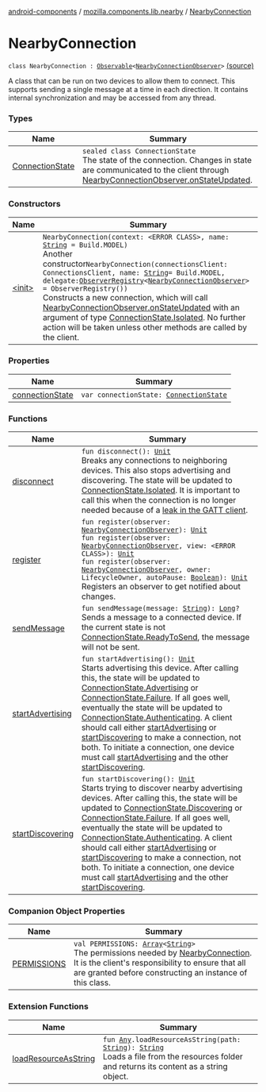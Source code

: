 [android-components](../../index.md) / [mozilla.components.lib.nearby](../index.md) / [NearbyConnection](./index.md)

# NearbyConnection

`class NearbyConnection : `[`Observable`](../../mozilla.components.support.base.observer/-observable/index.md)`<`[`NearbyConnectionObserver`](../-nearby-connection-observer/index.md)`>` [(source)](https://github.com/mozilla-mobile/android-components/blob/master/components/lib/nearby/src/main/java/mozilla/components/lib/nearby/NearbyConnection.kt#L74)

A class that can be run on two devices to allow them to connect. This supports sending a single
message at a time in each direction. It contains internal synchronization and may be accessed
from any thread.

### Types

| Name | Summary |
|---|---|
| [ConnectionState](-connection-state/index.md) | `sealed class ConnectionState`<br>The state of the connection. Changes in state are communicated to the client through [NearbyConnectionObserver.onStateUpdated](../-nearby-connection-observer/on-state-updated.md). |

### Constructors

| Name | Summary |
|---|---|
| [&lt;init&gt;](-init-.md) | `NearbyConnection(context: <ERROR CLASS>, name: `[`String`](https://kotlinlang.org/api/latest/jvm/stdlib/kotlin/-string/index.html)` = Build.MODEL)`<br>Another constructor`NearbyConnection(connectionsClient: ConnectionsClient, name: `[`String`](https://kotlinlang.org/api/latest/jvm/stdlib/kotlin/-string/index.html)` = Build.MODEL, delegate: `[`ObserverRegistry`](../../mozilla.components.support.base.observer/-observer-registry/index.md)`<`[`NearbyConnectionObserver`](../-nearby-connection-observer/index.md)`> = ObserverRegistry())`<br>Constructs a new connection, which will call [NearbyConnectionObserver.onStateUpdated](../-nearby-connection-observer/on-state-updated.md)     with an argument of type [ConnectionState.Isolated](-connection-state/-isolated.md). No further action will be taken unless     other methods are called by the client. |

### Properties

| Name | Summary |
|---|---|
| [connectionState](connection-state.md) | `var connectionState: `[`ConnectionState`](-connection-state/index.md) |

### Functions

| Name | Summary |
|---|---|
| [disconnect](disconnect.md) | `fun disconnect(): `[`Unit`](https://kotlinlang.org/api/latest/jvm/stdlib/kotlin/-unit/index.html)<br>Breaks any connections to neighboring devices. This also stops advertising and discovering. The state will be updated to [ConnectionState.Isolated](-connection-state/-isolated.md). It is important to call this when the connection is no longer needed because of a [leak in the GATT client](http://bit.ly/33VP1gn). |
| [register](register.md) | `fun register(observer: `[`NearbyConnectionObserver`](../-nearby-connection-observer/index.md)`): `[`Unit`](https://kotlinlang.org/api/latest/jvm/stdlib/kotlin/-unit/index.html)<br>`fun register(observer: `[`NearbyConnectionObserver`](../-nearby-connection-observer/index.md)`, view: <ERROR CLASS>): `[`Unit`](https://kotlinlang.org/api/latest/jvm/stdlib/kotlin/-unit/index.html)<br>`fun register(observer: `[`NearbyConnectionObserver`](../-nearby-connection-observer/index.md)`, owner: LifecycleOwner, autoPause: `[`Boolean`](https://kotlinlang.org/api/latest/jvm/stdlib/kotlin/-boolean/index.html)`): `[`Unit`](https://kotlinlang.org/api/latest/jvm/stdlib/kotlin/-unit/index.html)<br>Registers an observer to get notified about changes. |
| [sendMessage](send-message.md) | `fun sendMessage(message: `[`String`](https://kotlinlang.org/api/latest/jvm/stdlib/kotlin/-string/index.html)`): `[`Long`](https://kotlinlang.org/api/latest/jvm/stdlib/kotlin/-long/index.html)`?`<br>Sends a message to a connected device. If the current state is not [ConnectionState.ReadyToSend](-connection-state/-ready-to-send/index.md), the message will not be sent. |
| [startAdvertising](start-advertising.md) | `fun startAdvertising(): `[`Unit`](https://kotlinlang.org/api/latest/jvm/stdlib/kotlin/-unit/index.html)<br>Starts advertising this device. After calling this, the state will be updated to [ConnectionState.Advertising](-connection-state/-advertising.md) or [ConnectionState.Failure](-connection-state/-failure/index.md). If all goes well, eventually the state will be updated to [ConnectionState.Authenticating](-connection-state/-authenticating/index.md). A client should call either [startAdvertising](start-advertising.md) or [startDiscovering](start-discovering.md) to make a connection, not both. To initiate a connection, one device must call [startAdvertising](start-advertising.md) and the other [startDiscovering](start-discovering.md). |
| [startDiscovering](start-discovering.md) | `fun startDiscovering(): `[`Unit`](https://kotlinlang.org/api/latest/jvm/stdlib/kotlin/-unit/index.html)<br>Starts trying to discover nearby advertising devices. After calling this, the state will be updated to [ConnectionState.Discovering](-connection-state/-discovering.md) or [ConnectionState.Failure](-connection-state/-failure/index.md). If all goes well, eventually the state will be updated to [ConnectionState.Authenticating](-connection-state/-authenticating/index.md). A client should call either [startAdvertising](start-advertising.md) or [startDiscovering](start-discovering.md) to make a connection, not both. To initiate a connection, one device must call [startAdvertising](start-advertising.md) and the other [startDiscovering](start-discovering.md). |

### Companion Object Properties

| Name | Summary |
|---|---|
| [PERMISSIONS](-p-e-r-m-i-s-s-i-o-n-s.md) | `val PERMISSIONS: `[`Array`](https://kotlinlang.org/api/latest/jvm/stdlib/kotlin/-array/index.html)`<`[`String`](https://kotlinlang.org/api/latest/jvm/stdlib/kotlin/-string/index.html)`>`<br>The permissions needed by [NearbyConnection](./index.md). It is the client's responsibility to ensure that all are granted before constructing an instance of this class. |

### Extension Functions

| Name | Summary |
|---|---|
| [loadResourceAsString](../../mozilla.components.support.test.file/kotlin.-any/load-resource-as-string.md) | `fun `[`Any`](https://kotlinlang.org/api/latest/jvm/stdlib/kotlin/-any/index.html)`.loadResourceAsString(path: `[`String`](https://kotlinlang.org/api/latest/jvm/stdlib/kotlin/-string/index.html)`): `[`String`](https://kotlinlang.org/api/latest/jvm/stdlib/kotlin/-string/index.html)<br>Loads a file from the resources folder and returns its content as a string object. |
